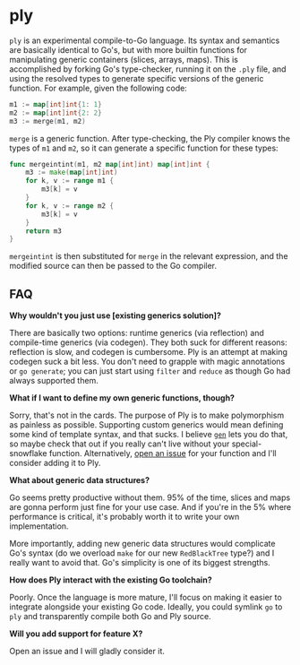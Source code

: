 ply
===

`ply` is an experimental compile-to-Go language. Its syntax and semantics are
basically identical to Go's, but with more builtin functions for manipulating
generic containers (slices, arrays, maps). This is accomplished by forking
Go's type-checker, running it on the `.ply` file, and using the resolved types
to generate specific versions of the generic function. For example, given the
following code:

```go
m1 := map[int]int{1: 1}
m2 := map[int]int{2: 2}
m3 := merge(m1, m2)
```

`merge` is a generic function. After type-checking, the Ply compiler knows the
types of `m1` and `m2`, so it can generate a specific function for these types:

```go
func mergeintint(m1, m2 map[int]int) map[int]int {
	m3 := make(map[int]int)
	for k, v := range m1 {
		m3[k] = v
	}
	for k, v := range m2 {
		m3[k] = v
	}
	return m3
}
```

`mergeintint` is then substituted for `merge` in the relevant expression, and
the modified source can then be passed to the Go compiler.


FAQ
---

**Why wouldn't you just use [existing generics solution]?**

There are basically two options: runtime generics (via reflection) and
compile-time generics (via codegen). They both suck for different reasons:
reflection is slow, and codegen is cumbersome. Ply is an attempt at making
codegen suck a bit less. You don't need to grapple with magic annotations or
`go generate`; you can just start using `filter` and `reduce` as though Go had
always supported them.

**What if I want to define my own generic functions, though?**

Sorry, that's not in the cards. The purpose of Ply is to make polymorphism as
painless as possible. Supporting custom generics would mean defining some kind
of template syntax, and that sucks. I believe [`gen`](https://clipperhouse.github.io/gen) lets you do that, so
maybe check that out if you really can't live without your special-snowflake
function. Alternatively, [open an issue](https://github.com/lukechampine/ply/issues) for your function and I'll consider
adding it to Ply.

**What about generic data structures?**

Go seems pretty productive without them. 95% of the time, slices and maps are
gonna perform just fine for your use case. And if you're in the 5% where
performance is critical, it's probably worth it to write your own
implementation.

More importantly, adding new generic data structures would complicate Go's
syntax (do we overload `make` for our new `RedBlackTree` type?) and I really
want to avoid that. Go's simplicity is one of its biggest strengths.

**How does Ply interact with the existing Go toolchain?**

Poorly. Once the language is more mature, I'll focus on making it easier to
integrate alongside your existing Go code. Ideally, you could symlink `go` to
`ply` and transparently compile both Go and Ply source.

**Will you add support for feature X?**

Open an issue and I will gladly consider it.
